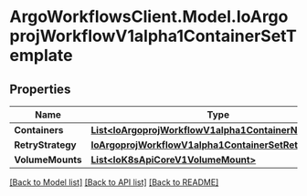 # ArgoWorkflowsClient.Model.IoArgoprojWorkflowV1alpha1ContainerSetTemplate

## Properties

Name | Type | Description | Notes
------------ | ------------- | ------------- | -------------
**Containers** | [**List&lt;IoArgoprojWorkflowV1alpha1ContainerNode&gt;**](IoArgoprojWorkflowV1alpha1ContainerNode.md) |  | 
**RetryStrategy** | [**IoArgoprojWorkflowV1alpha1ContainerSetRetryStrategy**](IoArgoprojWorkflowV1alpha1ContainerSetRetryStrategy.md) |  | [optional] 
**VolumeMounts** | [**List&lt;IoK8sApiCoreV1VolumeMount&gt;**](IoK8sApiCoreV1VolumeMount.md) |  | [optional] 

[[Back to Model list]](../README.md#documentation-for-models) [[Back to API list]](../README.md#documentation-for-api-endpoints) [[Back to README]](../README.md)

